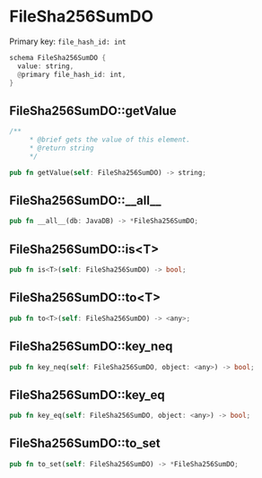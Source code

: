 # FileSha256SumDO

Primary key: `file_hash_id: int`

```rust
schema FileSha256SumDO {
  value: string,
  @primary file_hash_id: int,
}
```
## FileSha256SumDO::getValue

```rust
/**
     * @brief gets the value of this element.
     * @return string
     */
```
```rust
pub fn getValue(self: FileSha256SumDO) -> string;
```
## FileSha256SumDO::\_\_all\_\_

```rust
pub fn __all__(db: JavaDB) -> *FileSha256SumDO;
```
## FileSha256SumDO::is\<T\>

```rust
pub fn is<T>(self: FileSha256SumDO) -> bool;
```
## FileSha256SumDO::to\<T\>

```rust
pub fn to<T>(self: FileSha256SumDO) -> <any>;
```
## FileSha256SumDO::key\_neq

```rust
pub fn key_neq(self: FileSha256SumDO, object: <any>) -> bool;
```
## FileSha256SumDO::key\_eq

```rust
pub fn key_eq(self: FileSha256SumDO, object: <any>) -> bool;
```
## FileSha256SumDO::to\_set

```rust
pub fn to_set(self: FileSha256SumDO) -> *FileSha256SumDO;
```
